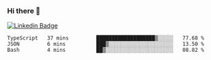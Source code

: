 ### Hi there 👋

[![Linkedin Badge](https://img.shields.io/badge/-Adroaldo%20Pagliari-6633cc?style=flat-square&logo=Linkedin&logoColor=white&link=https://www.linkedin.com/in/adroaldo-pagliari-5856363b/)](https://www.linkedin.com/in/adroaldo-pagliari-5856363b/)

<!--
**adroaldopagliari/adroaldopagliari** is a ✨ _special_ ✨ repository because its `README.md` (this file) appears on your GitHub profile.

Here are some ideas to get you started:

- 🔭 I’m currently working on ...
- 🌱 I’m currently learning ...
- 👯 I’m looking to collaborate on ...
- 🤔 I’m looking for help with ...
- 💬 Ask me about ...
- 📫 How to reach me: ...
- 😄 Pronouns: ...
- ⚡ Fun fact: ...
-->

<!--START_SECTION:waka-->

```text
TypeScript   37 mins         ███████████████████▒░░░░░   77.68 %
JSON         6 mins          ███▒░░░░░░░░░░░░░░░░░░░░░   13.50 %
Bash         4 mins          ██▒░░░░░░░░░░░░░░░░░░░░░░   08.82 %
```

<!--END_SECTION:waka-->
